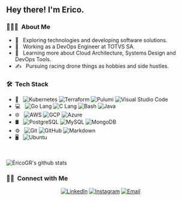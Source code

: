 <h2> Hey there! I'm Erico.</h2>

<h3> 👨🏻‍💻 &nbsp;About Me </h3>

- 🤔 &nbsp; Exploring technologies and developing software solutions.
- 💼 &nbsp; Working as a DevOps Engineer at TOTVS SA.
- 🌱 &nbsp; Learning more about Cloud Architecture, Systems Design and DevOps Tools.
- ✍️ &nbsp; Pursuing racing drone things as hobbies and side hustles.

<h3> 🛠 &nbsp;Tech Stack</h3>

- 🔧 &nbsp;
  ![Kubernetes](https://img.shields.io/badge/-Kubernetes-333333?style=flat&logo=kubernetes&logoColor=007ACC)
  ![Terraform](https://img.shields.io/badge/-Terraform-333333?style=flat&logo=Terraform&logoColor=007ACC)
  ![Pulumi](https://img.shields.io/badge/-Pulumi-333333?style=flat&logo=pulumi&logoColor=007ACC)
  ![Visual Studio Code](https://img.shields.io/badge/-Visual%20Studio%20Code-333333?style=flat&logo=visual-studio-code&logoColor=007ACC)
- 💻 &nbsp;
  ![Go Lang](https://img.shields.io/badge/-Go%20Lang-333333?style=flat&logo=Go&logoColor=007396)
  ![C Lang](https://img.shields.io/badge/-C%20Lang-333333?style=flat&logo=C&logoColor=00599C)
  ![Bash](https://img.shields.io/badge/-Bash-333333?style=flat&logo=shell&logoColor=007396)
  ![Java](https://img.shields.io/badge/-Java-333333?style=flat&logo=Java&logoColor=007396)
- 🌐 &nbsp;
  ![AWS](https://img.shields.io/badge/-AWS-333333?style=flat&logo=amazon)
  ![GCP](https://img.shields.io/badge/-GCP-333333?style=flat&logo=google)
  ![Azure](https://img.shields.io/badge/-Azure-333333?style=flat&logo=microsoft)
- 🛢 &nbsp;
  ![PostgreSQL](https://img.shields.io/badge/-PostgreSQL-333333?style=flat&logo=postgresql)
  ![MySQL](https://img.shields.io/badge/-MySQL-333333?style=flat&logo=mysql)
  ![MongoDB](https://img.shields.io/badge/-MongoDB-333333?style=flat&logo=mongodb)
- ⚙️ &nbsp;
  ![Git](https://img.shields.io/badge/-Git-333333?style=flat&logo=git)
  ![GitHub](https://img.shields.io/badge/-GitHub-333333?style=flat&logo=github)
  ![Markdown](https://img.shields.io/badge/-Markdown-333333?style=flat&logo=markdown)
- 🖥 &nbsp;
  ![Ubuntu](https://img.shields.io/badge/-Ubuntu-333333?style=flat&logo=ubuntu)

<br/>

![ÉricoGR's github stats](https://github-readme-stats.vercel.app/api?username=ericogr&show_icons=true&theme=dark)

<h3>🤝🏻 &nbsp;Connect with Me</h3>

<p align="center">
<a href="https://www.linkedin.com/in/ericogr/"><img alt="LinkedIn" src="https://img.shields.io/badge/LinkedIn-EricoGR-blue?style=flat-square&logo=linkedin"></a>
<a href="https://www.instagram.com/ericogr/"><img alt="Instagram" src="https://img.shields.io/badge/Instagram-ericogr__-blue?style=flat-square&logo=instagram"></a>
<a href="mailto:ericogr@gmail.com"><img alt="Email" src="https://img.shields.io/badge/Email-ericogr@gmail.com-blue?style=flat-square&logo=gmail"></a>
</p>